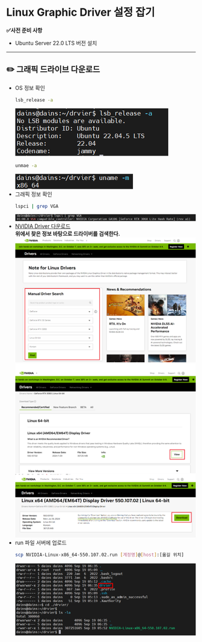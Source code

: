 # Linux Graphic Driver 설정 잡기

**✅사전 준비 사항**
- Ubuntu Server 22.0 LTS 버전 설치

<hr>

## ✏️ 그래픽 드라이브 다운로드
- OS 정보 확인
  ```bash
  lsb_release -a 
  ```
  ![](./img/1/1.png)
  ```bash
  unmae -a 
  ```
  ![](./img/1/2.png)
- 그래픽 정보 확인
  ```bash
  lspci | grep VGA
  ```
  ![](./img/1/3.png)
- [NVIDIA Driver 다운로드](https://www.nvidia.com/download/index.aspx) <br>
  **위에서 찾은 정보 바탕으로 드라이버를 검색한다.**
  ![](./img/1/4.png)
  ![](./img/1/5.png)
  ![](./img/1/6.png)
- run 파일 서버에 업로드
  ```bash
  scp NVIDIA-Linux-x86_64-550.107.02.run [계정명]@[host]:[옮길 위치]
  ```
  ![](./img/1/7.png)